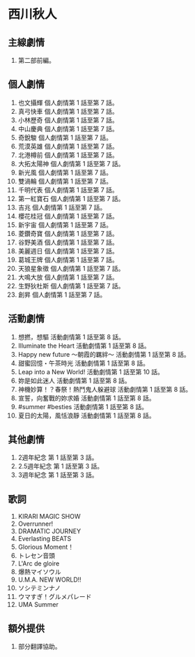 # 西川秋人
## 主線劇情
1. 第二部前編。

## 個人劇情
1. 也文攝輝 個人劇情第 1 話至第 7 話。
2. 真弓快車 個人劇情第 1 話至第 7 話。
3. 小林歷奇 個人劇情第 1 話至第 7 話。
4. 中山慶典 個人劇情第 1 話至第 7 話。
5. 奇銳駿 個人劇情第 1 話至第 7 話。
6. 荒漠英雄 個人劇情第 1 話至第 7 話。
7. 北港樽前 個人劇情第 1 話至第 7 話。
8. 大拓太陽神 個人劇情第 1 話至第 7 話。
9. 新光風 個人劇情第 1 話至第 7 話。
10. 雙渦輪 個人劇情第 1 話至第 7 話。
11. 千明代表 個人劇情第 1 話至第 7 話。
12. 第一紅寶石 個人劇情第 1 話至第 7 話。
13. 吉兆 個人劇情第 1 話至第 7 話。
14. 櫻花桂冠 個人劇情第 1 話至第 7 話。
15. 新宇宙 個人劇情第 1 話至第 7 話。
16. 菱鑽奇寶 個人劇情第 1 話至第 7 話。
17. 谷野美酒 個人劇情第 1 話至第 7 話。
18. 美麗週日 個人劇情第 1 話至第 7 話。
19. 葛城王牌 個人劇情第 1 話至第 7 話。
20. 天狼星象徵 個人劇情第 1 話至第 7 話。
21. 大鳴大放 個人劇情第 1 話至第 7 話。
22. 生野狄杜斯 個人劇情第 1 話至第 7 話。
23. 創昇 個人劇情第 1 話至第 7 話。

## 活動劇情
1. 想撚，想驅 活動劇情第 1 話至第 8 話。
2. Illuminate the Heart 活動劇情第 1 話至第 8 話。
3. Happy new future ～朝霞的羈絆～ 活動劇情第 1 話至第 8 話。
4. 甜蜜回憶・午茶時光 活動劇情第 1 話至第 8 話。
5. Leap into a New World! 活動劇情第 1 話至第 10 話。
6. 妳是如此迷人 活動劇情第 1 話至第 8 話。
7. 神機妙算！？春祭！熱鬥鬼人躲避球 活動劇情第 1 話至第 8 話。
8. 宣誓，向奮戰的妳求婚 活動劇情第 1 話至第 8 話。
9. #summer #besties 活動劇情第 1 話至第 8 話。
10. 夏日的太陽，風恬浪靜 活動劇情第 1 話至第 8 話。

## 其他劇情
1. 2週年紀念 第 1 話至第 3 話。
2. 2.5週年紀念 第 1 話至第 3 話。
3. 3週年紀念 第 1 話至第 3 話。

## 歌詞
1. KIRARI MAGIC SHOW
2. Overrunner!
3. DRAMATIC JOURNEY
4. Everlasting BEATS
5. Glorious Moment！
6. トレセン音頭
7. L'Arc de gloire
8. 爆熱マイソウル
9. U.M.A. NEW WORLD!! 
10. ソシテミンナノ
11. ウマすぎ！グルメパレード
12. UMA Summer

## 額外提供
1. 部分翻譯協助。